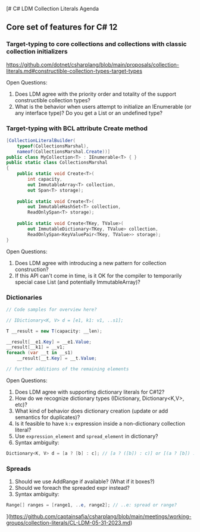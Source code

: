 [# C# LDM Collection Literals Agenda

## Core set of features for C# 12

### Target-typing to core collections and collections with classic collection initializers

https://github.com/dotnet/csharplang/blob/main/proposals/collection-literals.md#constructible-collection-types-target-types

Open Questions:
1. Does LDM agree with the priority order and totality of the support constructible collection types?
2. What is the behavior when users attempt to initialize an IEnumerable (or any interface type)? Do you get a List<T> or an undefined type?


### Target-typing with BCL attribute Create method

```cs
[CollectionLiteralBuilder(
    typeof(CollectionsMarshal),
    nameof(CollectionsMarshal.Create))]
public class MyCollection<T> : IEnumerable<T> { }
public static class CollectionsMarshal
{
    public static void Create<T>(
        int capacity,
        out ImmutableArray<T> collection,
        out Span<T> storage);
    
    public static void Create<T>(
        out ImmutableHashSet<T> collection,
        ReadOnlySpan<T> storage);
    
    public static void Create<TKey, TValue>(
        out ImmutableDictionary<TKey, TValue> collection,
        ReadOnlySpan<KeyValuePair<TKey, TValue>> storage);
}
```

Open Questions:
1. Does LDM agree with introducing a new pattern for collection construction?
1. If this API can't come in time, is it OK for the compiler to temporarily special case List<T> (and potentially ImmutableArray)?  

### Dictionaries

```cs
// Code samples for overview here?

// IDictionary<K, V> d = [e1, k1: v1, ..s1];

T __result = new T(capacity: __len);

__result[__e1.Key] = __e1.Value;
__result[__k1] = __v1;
foreach (var __t in __s1)
    __result[__t.Key] = __t.Value;

// further additions of the remaining elements
```

Open Questions:
1. Does LDM agree with supporting dictionary literals for C#12?
2. How do we recognize dictionary types (IDictionary, Dictionary<K,V>, etc)? 
3. What kind of behavior does dictionary creation (update or add semantics for duplicates)?
4. Is it feasible to have `k:v` expression inside a non-dictionary collection literal?
5. Use `expression_element` and `spread_element` in dictionary?
6. Syntax ambiguity:

```csharp
Dictionary<K, V> d = [a ? [b] : c]; // [a ? ([b]) : c)] or [(a ? [b]) : c]?
```

### Spreads

1. Should we use AddRange if available? (What if it boxes?)
2. Should we foreach the spreaded expr instead?
3. Syntax ambiguity:

```csharp
Range[] ranges = [range1, ..e, range2]; // ..e: spread or range?
```
](https://github.com/captainsafia/csharplang/blob/main/meetings/working-groups/collection-literals/CL-LDM-05-31-2023.md)
